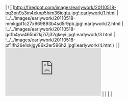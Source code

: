 | ![](http://firedpot.com/images/earlywork/20110518-bq3pn9s3m4eknp5him36icgtu.jpg!:earlywork/1.html | !../../images/earlywork/20110518-mmkgpt1c27x969893b4sd5r9pb.jpg!:earlywork/2.html | !../../images/earlywork/20110518-gc1h4yw465bi2kj7i7j32gkeyi.jpg!:earlywork/3.html | !../../images/earlywork/20110518-pf1ifh26e1xkjgy86k2er596h2.jpg!:earlywork/4.html) |
| ![](http://firedpot.com/images/earlywork/20110518-ngajdjwquqan6pnrxsgt93f4b1.jpg!:earlywork/5.html) |  |  |  |
